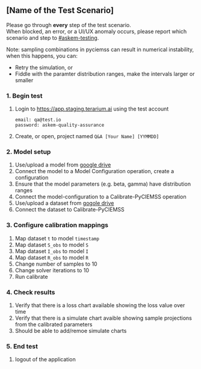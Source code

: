 ## [Name of the Test Scenario]
Please go through __every__ step of the test scenario.\
When blocked, an error, or a UI/UX anomaly occurs, please report which scenario and step to [\#askem-testing](https://unchartedsoftware.slack.com/archives/C06FGLXB2CE).

Note: sampling combinations in pyciemss can result in numerical instability, when this happens, you can:
- Retry the simulation, or
- Fiddle with the paramter distribution ranges, make the intervals larger or smaller

### 1. Begin test
1. Login to https://app.staging.terarium.ai using the test account
    ```
    email: qa@test.io
    password: askem-quality-assurance
    ```
2. Create, or open, project named `Q&A [Your Name] [YYMMDD]`

### 2. Model setup
1. Use/upload a model from [google drive](https://drive.google.com/drive/folders/1hjxiggCkBCofjCQgf9gXZEHBLkBqaVwe)
2. Connect the model to a Model Configuration operation, create a configuration
3. Ensure that the model parameters (e.g. beta, gamma) have distribution ranges
4. Connect the model-configuration to a Calibrate-PyCIEMSS operation
5. Use/upload a dataset from [gogole drive](https://drive.google.com/drive/folders/1hjxiggCkBCofjCQgf9gXZEHBLkBqaVwe)
6. Connect the dataset to Calibrate-PyCIEMSS


### 3. Configure calibration mappings
1. Map dataset `t` to model `timestamp`
2. Map dataset `S_obs` to model `S`
3. Map dataset `I_obs` to model `I`
4. Map dataset `R_obs` to model `R`
5. Change number of samples to 10
6. Change solver iterations to 10
7. Run calibrate


### 4. Check results
1. Verify that there is a loss chart available showing the loss value over time
2. Verify that there is a simulate chart avaible showing sample projections from the calibrated parameters
3. Should be able to add/remoe simulate charts


### 5. End test
1. logout of the application 
